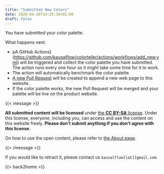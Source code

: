 ```yaml
---
title: "Submitted New Colors"
date: 2020-04-26T14:25:39+02:00
draft: false
---
```


You have submitted your color palette.

What happens next:

- pA GitHub Actions](https://github.com/kausalflow/colorteller/actions/workflows/add_new.yml) will be triggered and collect the color palette you have submitted. The action runs every one hour so it might take some time for it to work.
- The action will automatically benchmark the color palette.
- [A new Pull Request](https://github.com/kausalflow/colorteller/pulls) will be created to append a new web page to this website.
- If the color palette works, the new Pull Request will be merged and your palette will be live on the product website.

{{< message >}}

**All submitted content will be licensed** under [the **CC BY-SA** license](https://creativecommons.org/licenses/by-sa/4.0/). Under this license, everyone, including you, can access and use the content on this website freely. **Please don't submit anything if you don't agree with this license.**

On how to use the open content, please refer to [the About page](/about/).

{{< /message >}}

If you would like to retract it, please contact us <code>kausalflow[[at]]gmail.com</code>.

{{< back2home >}}